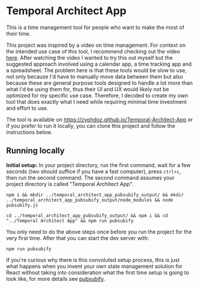 # Temporal Architect App

This is a time management tool for people who want to make the most of their time.

This project was inspired by a video on time management. For context on the intended use case of this tool, I recommend checking out the video [here](https://www.youtube.com/watch?v=ImBlQJAMCQY).
After watching the video I wanted to try this out myself but the suggested approach involved using a calendar app, a time tracking app and a spreadsheet. The problem here is that these tools would be slow to use, not only because I'd have to manually move data between them but also because these are general purpose tools designed to handle a lot more than what I'd be using them for, thus their UI and UX would likely not be optimized for my specific use case.
Therefore, I decided to create my own tool that does exactly what I need while requiring minimal time investment and effort to use.

The tool is available on https://zyphdoz.github.io/Temporal-Architect-App or if you prefer to run it locally, you can clone this project and follow the instructions below.

## Running locally

**Initial setup:**
In your project directory, run the first command, wait for a few seconds (two should suffice if you have a fast computer), press `ctrl+c`, then run the second command. The second command assumes your project directory is called "Temporal Architect App".

```
npm i && mkdir ../temporal_architect_app_pubsubify_output/ && mkdir ../temporal_architect_app_pubsubify_output/node_modules && node pubsubify.js
```

```
cd ../temporal_architect_app_pubsubify_output/ && npm i && cd "../Temporal Architect App" && npm run pubsubify
```

You only need to do the above steps once before you run the project for the very first time.
After that you can start the dev server with:

```
npm run pubsubify
```

If you're curious why there is this convoluted setup process, this is just what happens when you invent your own state management solution for React without taking into consideration what the first time setup is going to look like, for more details see [pubsubify](https://github.com/Zyphdoz/pubsubify).
